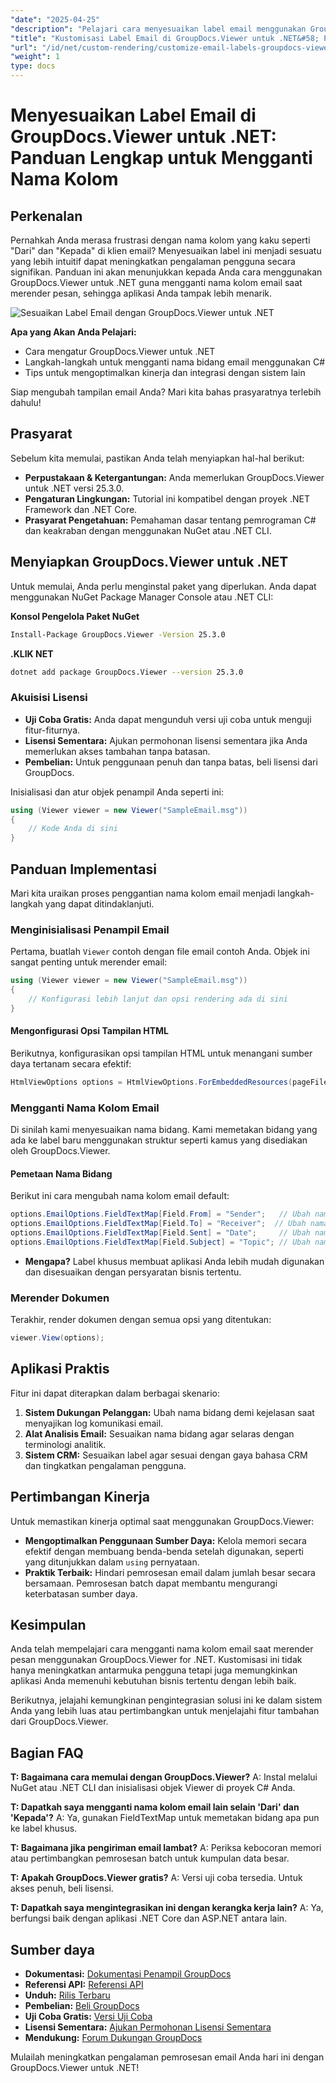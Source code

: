 ```yaml
---
"date": "2025-04-25"
"description": "Pelajari cara menyesuaikan label email menggunakan GroupDocs.Viewer untuk .NET dengan panduan langkah demi langkah ini. Tingkatkan antarmuka pengguna aplikasi Anda dengan mengganti nama kolom seperti 'Dari' dan 'Kepada'."
"title": "Kustomisasi Label Email di GroupDocs.Viewer untuk .NET&#58; Panduan Lengkap untuk Mengganti Nama Bidang"
"url": "/id/net/custom-rendering/customize-email-labels-groupdocs-viewer-dotnet/"
"weight": 1
type: docs
---
```

# Menyesuaikan Label Email di GroupDocs.Viewer untuk .NET: Panduan Lengkap untuk Mengganti Nama Kolom

## Perkenalan

Pernahkah Anda merasa frustrasi dengan nama kolom yang kaku seperti "Dari" dan "Kepada" di klien email? Menyesuaikan label ini menjadi sesuatu yang lebih intuitif dapat meningkatkan pengalaman pengguna secara signifikan. Panduan ini akan menunjukkan kepada Anda cara menggunakan GroupDocs.Viewer untuk .NET guna mengganti nama kolom email saat merender pesan, sehingga aplikasi Anda tampak lebih menarik.

![Sesuaikan Label Email dengan GroupDocs.Viewer untuk .NET](/viewer/custom-rendering/customize-email-labels-img.png)

**Apa yang Akan Anda Pelajari:**
- Cara mengatur GroupDocs.Viewer untuk .NET
- Langkah-langkah untuk mengganti nama bidang email menggunakan C#
- Tips untuk mengoptimalkan kinerja dan integrasi dengan sistem lain

Siap mengubah tampilan email Anda? Mari kita bahas prasyaratnya terlebih dahulu!

## Prasyarat

Sebelum kita memulai, pastikan Anda telah menyiapkan hal-hal berikut:

- **Perpustakaan & Ketergantungan:** Anda memerlukan GroupDocs.Viewer untuk .NET versi 25.3.0.
- **Pengaturan Lingkungan:** Tutorial ini kompatibel dengan proyek .NET Framework dan .NET Core.
- **Prasyarat Pengetahuan:** Pemahaman dasar tentang pemrograman C# dan keakraban dengan menggunakan NuGet atau .NET CLI.

## Menyiapkan GroupDocs.Viewer untuk .NET

Untuk memulai, Anda perlu menginstal paket yang diperlukan. Anda dapat menggunakan NuGet Package Manager Console atau .NET CLI:

**Konsol Pengelola Paket NuGet**
```bash
Install-Package GroupDocs.Viewer -Version 25.3.0
```

**.KLIK NET**
```bash
dotnet add package GroupDocs.Viewer --version 25.3.0
```

### Akuisisi Lisensi
- **Uji Coba Gratis:** Anda dapat mengunduh versi uji coba untuk menguji fitur-fiturnya.
- **Lisensi Sementara:** Ajukan permohonan lisensi sementara jika Anda memerlukan akses tambahan tanpa batasan.
- **Pembelian:** Untuk penggunaan penuh dan tanpa batas, beli lisensi dari GroupDocs.

Inisialisasi dan atur objek penampil Anda seperti ini:

```csharp
using (Viewer viewer = new Viewer("SampleEmail.msg"))
{
    // Kode Anda di sini
}
```

## Panduan Implementasi

Mari kita uraikan proses penggantian nama kolom email menjadi langkah-langkah yang dapat ditindaklanjuti.

### Menginisialisasi Penampil Email

Pertama, buatlah `Viewer` contoh dengan file email contoh Anda. Objek ini sangat penting untuk merender email:

```csharp
using (Viewer viewer = new Viewer("SampleEmail.msg"))
{
    // Konfigurasi lebih lanjut dan opsi rendering ada di sini
}
```

#### Mengonfigurasi Opsi Tampilan HTML

Berikutnya, konfigurasikan opsi tampilan HTML untuk menangani sumber daya tertanam secara efektif:

```csharp
HtmlViewOptions options = HtmlViewOptions.ForEmbeddedResources(pageFilePathFormat);
```

### Mengganti Nama Kolom Email

Di sinilah kami menyesuaikan nama bidang. Kami memetakan bidang yang ada ke label baru menggunakan struktur seperti kamus yang disediakan oleh GroupDocs.Viewer.

#### Pemetaan Nama Bidang

Berikut ini cara mengubah nama kolom email default:

```csharp
options.EmailOptions.FieldTextMap[Field.From] = "Sender";   // Ubah nama kolom 'Dari' menjadi 'Pengirim'.
options.EmailOptions.FieldTextMap[Field.To] = "Receiver";  // Ubah nama kolom 'Kepada' menjadi 'Penerima'.
options.EmailOptions.FieldTextMap[Field.Sent] = "Date";     // Ubah nama kolom 'Terkirim' menjadi 'Tanggal'.
options.EmailOptions.FieldTextMap[Field.Subject] = "Topic"; // Ubah nama kolom 'Subjek' menjadi 'Topik'.
```

- **Mengapa?** Label khusus membuat aplikasi Anda lebih mudah digunakan dan disesuaikan dengan persyaratan bisnis tertentu.

### Merender Dokumen

Terakhir, render dokumen dengan semua opsi yang ditentukan:

```csharp
viewer.View(options);
```

## Aplikasi Praktis

Fitur ini dapat diterapkan dalam berbagai skenario:

1. **Sistem Dukungan Pelanggan:** Ubah nama bidang demi kejelasan saat menyajikan log komunikasi email.
2. **Alat Analisis Email:** Sesuaikan nama bidang agar selaras dengan terminologi analitik.
3. **Sistem CRM:** Sesuaikan label agar sesuai dengan gaya bahasa CRM dan tingkatkan pengalaman pengguna.

## Pertimbangan Kinerja

Untuk memastikan kinerja optimal saat menggunakan GroupDocs.Viewer:
- **Mengoptimalkan Penggunaan Sumber Daya:** Kelola memori secara efektif dengan membuang benda-benda setelah digunakan, seperti yang ditunjukkan dalam `using` pernyataan.
- **Praktik Terbaik:** Hindari pemrosesan email dalam jumlah besar secara bersamaan. Pemrosesan batch dapat membantu mengurangi keterbatasan sumber daya.

## Kesimpulan

Anda telah mempelajari cara mengganti nama kolom email saat merender pesan menggunakan GroupDocs.Viewer for .NET. Kustomisasi ini tidak hanya meningkatkan antarmuka pengguna tetapi juga memungkinkan aplikasi Anda memenuhi kebutuhan bisnis tertentu dengan lebih baik. 

Berikutnya, jelajahi kemungkinan pengintegrasian solusi ini ke dalam sistem Anda yang lebih luas atau pertimbangkan untuk menjelajahi fitur tambahan dari GroupDocs.Viewer.

## Bagian FAQ

**T: Bagaimana cara memulai dengan GroupDocs.Viewer?**
A: Instal melalui NuGet atau .NET CLI dan inisialisasi objek Viewer di proyek C# Anda.

**T: Dapatkah saya mengganti nama kolom email lain selain 'Dari' dan 'Kepada'?**
A: Ya, gunakan FieldTextMap untuk memetakan bidang apa pun ke label khusus.

**T: Bagaimana jika pengiriman email lambat?**
A: Periksa kebocoran memori atau pertimbangkan pemrosesan batch untuk kumpulan data besar.

**T: Apakah GroupDocs.Viewer gratis?**
A: Versi uji coba tersedia. Untuk akses penuh, beli lisensi.

**T: Dapatkah saya mengintegrasikan ini dengan kerangka kerja lain?**
A: Ya, berfungsi baik dengan aplikasi .NET Core dan ASP.NET antara lain.

## Sumber daya
- **Dokumentasi:** [Dokumentasi Penampil GroupDocs](https://docs.groupdocs.com/viewer/net/)
- **Referensi API:** [Referensi API](https://reference.groupdocs.com/viewer/net/)
- **Unduh:** [Rilis Terbaru](https://releases.groupdocs.com/viewer/net/)
- **Pembelian:** [Beli GroupDocs](https://purchase.groupdocs.com/buy)
- **Uji Coba Gratis:** [Versi Uji Coba](https://releases.groupdocs.com/viewer/net/)
- **Lisensi Sementara:** [Ajukan Permohonan Lisensi Sementara](https://purchase.groupdocs.com/temporary-license/)
- **Mendukung:** [Forum Dukungan GroupDocs](https://forum.groupdocs.com/c/viewer/9)

Mulailah meningkatkan pengalaman pemrosesan email Anda hari ini dengan GroupDocs.Viewer untuk .NET!